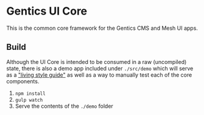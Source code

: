 # Gentics UI Core

This is the common core framework for the Gentics CMS and Mesh UI apps.

## Build

Although the UI Core is intended to be consumed in a raw (uncompiled) state, there is also a demo app included
under `./src/demo` which will serve as a ["living style guide"](https://uxmag.com/articles/anchoring-your-design-language-in-a-live-style-guide)
as well as a way to manually test each of the core components.

1. `npm install`
2. `gulp watch`
3. Serve the contents of the `./demo` folder